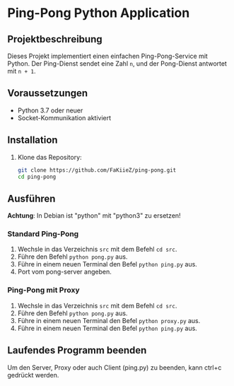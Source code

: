 # Ping-Pong Python Application

## Projektbeschreibung

Dieses Projekt implementiert einen einfachen Ping-Pong-Service mit Python. Der Ping-Dienst sendet eine Zahl `n`, und der Pong-Dienst antwortet mit `n + 1`.

## Voraussetzungen

- Python 3.7 oder neuer
- Socket-Kommunikation aktiviert

## Installation

1. Klone das Repository:
   ```bash
   git clone https://github.com/FaKiieZ/ping-pong.git
   cd ping-pong
   ```

## Ausführen
**Achtung**: In Debian ist "python" mit "python3" zu ersetzen!
### Standard Ping-Pong
1. Wechsle in das Verzeichnis `src` mit dem Befehl `cd src`.
2. Führe den Befehl `python pong.py` aus.
3. Führe in einem neuen Terminal den Befel `python ping.py` aus.
4. Port vom pong-server angeben.

### Ping-Pong mit Proxy
1. Wechsle in das Verzeichnis `src` mit dem Befehl `cd src`.
2. Führe den Befehl `python pong.py` aus.
3. Führe in einem neuen Terminal den Befel `python proxy.py` aus.
4. Führe in einem neuen Terminal den Befel `python ping.py` aus.



## Laufendes Programm beenden
Um den Server, Proxy oder auch Client (ping.py) zu beenden, kann ctrl+c gedrückt werden.
